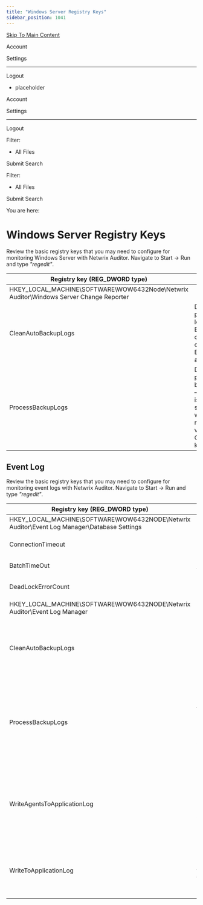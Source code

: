 ```yaml
---
title: "Windows Server Registry Keys"
sidebar_position: 1041
---
```


[Skip To Main Content](#)

Account

Settings

---

Logout

* placeholder

Account

Settings

---

Logout

Filter: 

* All Files

Submit Search

Filter: 

* All Files

Submit Search

You are here:

# Windows Server Registry Keys

Review the basic registry keys that you may need to configure for monitoring Windows Server with Netwrix Auditor. Navigate to Start → Run and type *"regedit"*.

| Registry key (REG_DWORD type) | Description / Value |
| --- | --- |
| HKEY_LOCAL_MACHINE\SOFTWARE\WOW6432Node\Netwrix Auditor\Windows Server Change Reporter | |
| CleanAutoBackupLogs | Defines the retention period for the security log backups:   * 0—Backups are never deleted from Domain controllers * [X]— Backups are deleted after [X] hours |
| ProcessBackupLogs | Defines whether to process security log backups:   * 0—No * 1—Yes   Even if this key is set to *"0"*, the security log backups will not be deleted regardless of the value of the CleanAutoBackupLogs key. |

## Event Log

Review the basic registry keys that you may need to configure for monitoring event logs with Netwrix Auditor. Navigate to Start → Run and type *"regedit"*.

| Registry key (REG_DWORD type) | Description / Value |
| --- | --- |
| HKEY_LOCAL_MACHINE\SOFTWARE\WOW6432NODE\Netwrix Auditor\Event Log Manager\\Database Settings | |
| ConnectionTimeout | Defines SQL database connection timeout (in seconds). |
| BatchTimeOut | Defines batch writing timeout (in seconds). |
| DeadLockErrorCount | Defines the number of write attempts to a SQL database. |
| HKEY_LOCAL_MACHINE\SOFTWARE\WOW6432NODE\Netwrix Auditor\Event Log Manager | |
| CleanAutoBackupLogs | Defines the retention period for the security log backups:   * 0—Backups are never deleted from Domain controllers * [X]— Backups are deleted after [X] hours |
| ProcessBackupLogs | Defines whether to process security log backups:   * 0—No * 1—Yes   Even if this key is set to *"0"*, the security log backups will not be deleted regardless of the value of the CleanAutoBackupLogs key. |
| WriteAgentsToApplicationLog | Defines whether to write the events produced by the Netwrix Auditor Event Log Compression Service to the Application Log of a monitored machine:   * 0—Disabled * 1—Enabled |
| WriteToApplicationLog | Defines whether to write events produced by Netwrix Auditor to the Application Log of the machine where the product is installed:   * 0—No * 1—Yes |